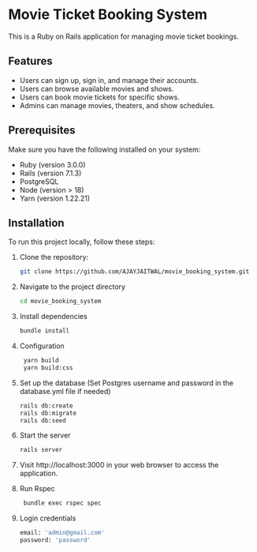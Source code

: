 # Movie Ticket Booking System

This is a Ruby on Rails application for managing movie ticket bookings.

## Features

- Users can sign up, sign in, and manage their accounts.
- Users can browse available movies and shows.
- Users can book movie tickets for specific shows.
- Admins can manage movies, theaters, and show schedules.

## Prerequisites

Make sure you have the following installed on your system:

- Ruby (version 3.0.0)
- Rails (version 7.1.3)
- PostgreSQL
- Node (version > 18)
- Yarn (version 1.22.21)
## Installation

To run this project locally, follow these steps:

1. Clone the repository:

   ```bash
   git clone https://github.com/AJAYJAITWAL/movie_booking_system.git

2. Navigate to the project directory
   ```bash
   cd movie_booking_system

3. Install dependencies
   ```bash
   bundle install

4. Configuration
   ```bash
    yarn build
    yarn build:css

5. Set up the database (Set Postgres username and password in the database.yml file if needed)
   ```bash
   rails db:create
   rails db:migrate
   rails db:seed

6. Start the server
   ```bash
   rails server

7. Visit http://localhost:3000 in your web browser to access the application.

8. Run Rspec
   ```bash
    bundle exec rspec spec

9. Login credentials
   ```bash
   email: 'admin@gmail.com'
   password: 'password'

   
